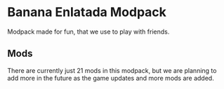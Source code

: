 # Banana Enlatada Modpack

Modpack made for fun, that we use to play with friends.

## Mods

There are currently just 21 mods in this modpack, but we are planning to add more in the future as the game updates and more mods are added.
